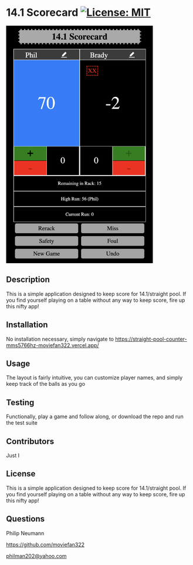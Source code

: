 
# 14.1 Scorecard [![License: MIT](https://img.shields.io/badge/License-MIT-yellow.svg)](https://opensource.org/licenses/MIT)

<img src="./public/readmeimg.png" alt="Screenshot of webpage" width="400" style="margin: auto">

## Description
    
This is a simple application designed to keep score for 14.1/straight pool. If you find yourself playing on a table without any way to keep score, fire up this nifty app!
    
## Installation
    
No installation necessary, simply navigate to https://straight-pool-counter-mms5766hz-moviefan322.vercel.app/

## Usage
    
The layout is fairly intuitive, you can customize player names, and simply keep track of the balls as you go    
 
## Testing

Functionally, play a game and follow along, or download the repo and run the test suite

## Contributors
    
Just I

## License
    
This is a simple application designed to keep score for 14.1/straight pool. If you find yourself playing on a table without any way to keep score, fire up this nifty app!

## Questions

Philip Neumann

https://github.com/moviefan322

philman202@yahoo.com
    